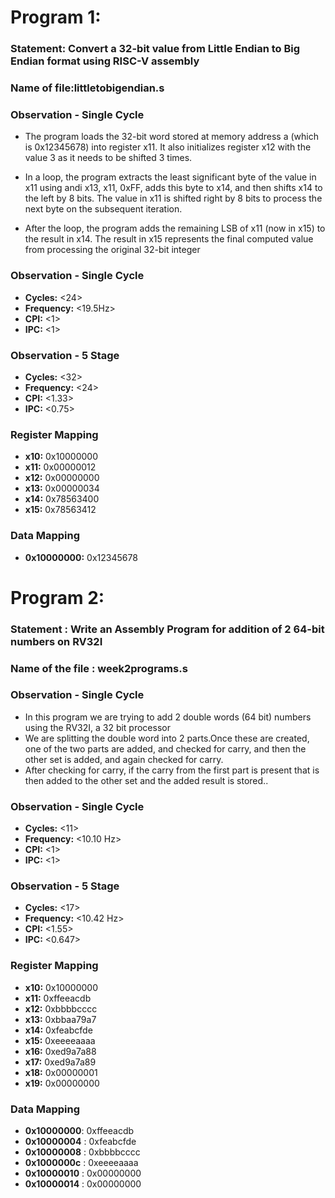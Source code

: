 # Program 1: 
### Statement: Convert a 32-bit value from Little Endian to Big Endian format using RISC-V assembly

### Name of file:littletobigendian.s

### Observation - Single Cycle
- The program loads the 32-bit word stored at memory address a (which is 0x12345678) into register x11. It also initializes register x12 with the value 3 as it needs to be shifted 3 times.

- In a loop, the program extracts the least significant byte of the value in x11 using andi x13, x11, 0xFF, adds this byte to x14, and then shifts x14 to the left by 8 bits. The value in x11 is shifted right by 8 bits to process the next byte on the subsequent iteration. 

- After the loop, the program adds the remaining LSB of x11 (now in x15) to the result in x14. The result in x15 represents the final computed value from processing the original 32-bit integer 

### Observation - Single Cycle
- **Cycles:** <24> 
- **Frequency:** <19.5Hz>
- **CPI:** <1>
- **IPC:** <1>

### Observation - 5 Stage
- **Cycles:** <32> 
- **Frequency:** <24>
- **CPI:** <1.33>
- **IPC:** <0.75>

### Register Mapping
- **x10:** 0x10000000
- **x11:** 0x00000012
- **x12:** 0x00000000
- **x13:** 0x00000034
- **x14:** 0x78563400
- **x15:** 0x78563412

### Data Mapping
- **0x10000000:** 0x12345678



# Program 2:
### Statement : Write an Assembly Program for addition of 2 64-bit numbers on RV32I

### Name of the file : week2programs.s

### Observation -  Single Cycle
- In this program we are trying to add 2 double words (64 bit) numbers using the RV32I, a 32 bit processor
- We are splitting the double word into 2 parts.Once these are created, one of the two parts are added, and checked for carry, and then the other set is added, and again checked for carry. 
- After checking for carry, if the carry from the first part is present that is then added to the other set and the added result is stored..

### Observation - Single Cycle
- **Cycles:** <11> 
- **Frequency:** <10.10 Hz>
- **CPI:** <1>
- **IPC:** <1>

### Observation - 5 Stage
- **Cycles:** <17> 
- **Frequency:** <10.42 Hz>
- **CPI:** <1.55>
- **IPC:** <0.647>

### Register Mapping 
- **x10:** 0x10000000
- **x11:** 0xffeeacdb
- **x12:** 0xbbbbcccc
- **x13:** 0xbbaa79a7
- **x14:** 0xfeabcfde
- **x15:** 0xeeeeaaaa
- **x16:** 0xed9a7a88
- **x17:** 0xed9a7a89
- **x18:** 0x00000001
- **x19:** 0x00000000

### Data Mapping 
- **0x10000000**: 0xffeeacdb
- **0x10000004** : 0xfeabcfde
- **0x10000008** : 0xbbbbcccc
- **0x1000000c** : 0xeeeeaaaa
- **0x10000010** : 0x00000000
- **0x10000014** : 0x00000000

